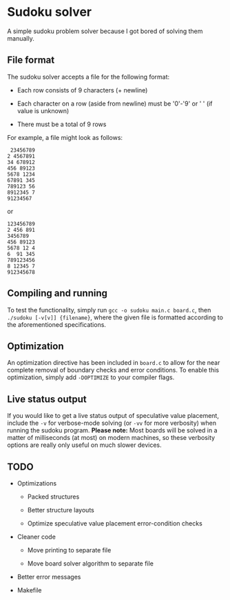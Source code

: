 # Sudoku solver
A simple sudoku problem solver because I got bored of solving them manually.

## File format
The sudoku solver accepts a file for the following format:
* Each row consists of 9 characters (+ newline)

* Each character on a row (aside from newline) must be '0'-'9' or ' ' (if value is unknown)

* There must be a total of 9 rows

For example, a file might look as follows:
```
 23456789
2 4567891
34 678912
456 89123
5678 1234
67891 345
789123 56
8912345 7
91234567 
```

or

```
123456789
2 456 891
3456789  
456 89123
5678 12 4
6  91 345
789123456
8 12345 7
912345678
```


## Compiling and running
To test the functionality, simply run `gcc -o sudoku main.c board.c`, then
`./sudoku [-v[v]] {filename}`, where the given file is formatted according to
the aforementioned specifications.

## Optimization
An optimization directive has been included in `board.c` to allow for the near
complete removal of boundary checks and error conditions. To enable this
optimization, simply add `-DOPTIMIZE` to your compiler flags.

## Live status output
If you would like to get a live status output of speculative value placement,
include the `-v` for verbose-mode solving (or `-vv` for more verbosity) when
running the sudoku program. **Please note:** Most boards will be solved in a
matter of milliseconds (at most) on modern machines, so these verbosity options
are really only useful on much slower devices.

## TODO

* Optimizations

  * Packed structures

  * Better structure layouts

  * Optimize speculative value placement error-condition checks

* Cleaner code

  * Move printing to separate file

  * Move board solver algorithm to separate file

* Better error messages

* Makefile
